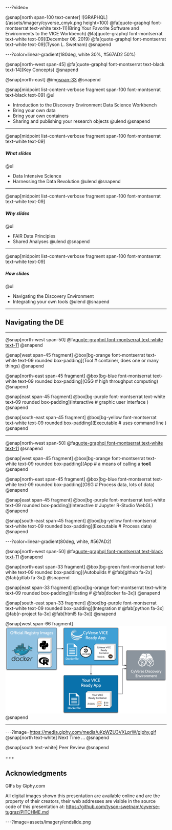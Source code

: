 ---?video=

@snap[north span-100 text-center]
![GRAPHQL](/assets/imagery/cyverse_cmyk.png height=100)
@fa[quote-graphql font-montserrat text-white text-11](Bring Your Favorite Software and Environments to the VICE Workbench) 
@fa[quote-graphql font-montserrat text-white text-09](December 06, 2019)
@fa[quote-graphql font-montserrat text-white text-09](Tyson L. Swetnam) 
@snapend 

---?color=linear-gradient(180deg, white 30%, #567AD2 50%)

@snap[north-west span-45]
@fa[quote-graphql font-montserrat text-black text-14](Key Concepts)
@snapend

@snap[north-east]
@img[span-33](/assets/imagery/51755745.png)
@snapend

@snap[midpoint list-content-verbose fragment span-100 font-montserrat text-black text-09]
@ul
- Introduction to the Discovery Environment Data Science Workbench
- Bring your own data
- Bring your own containers
- Sharing and publishing your research objects
@ulend
@snapend

--- 

@snap[midpoint list-content-verbose fragment span-100 font-montserrat text-white text-09]

##### What slides

@ul
- Data Intensive Science
- Harnessing the Data Revolution
@ulend
@snapend

---

@snap[midpoint list-content-verbose fragment span-100 font-montserrat text-white text-09]

##### Why slides

@ul
- FAIR Data Principles
- Shared Analyses
@ulend
@snapend

---

@snap[midpoint list-content-verbose fragment span-100 font-montserrat text-white text-09]

##### How slides

@ul
- Navigating the Discovery Environment
- Integrating your own tools
@ulend
@snapend

---

## Navigating the DE

---

@snap[north-west span-50]
@fa[quote-graphql font-montserrat text-white text-11](Terminology)
@snapend

@snap[west span-45 fragment]
@box[bg-orange font-montserrat text-white text-09 rounded box-padding](Tool # container, does one or many things)
@snapend

@snap[north-east span-45 fragment]
@box[bg-blue font-montserrat text-white text-09 rounded box-padding](OSG # high throughput computing)
@snapend

@snap[east span-45 fragment]
@box[bg-purple font-montserrat text-white text-09 rounded box-padding](Interactive # graphic user interface )
@snapend

@snap[south-east span-45 fragment]
@box[bg-yellow font-montserrat text-white text-09 rounded box-padding](Executable  # uses command line )
@snapend

---

@snap[north-west span-50]
@fa[quote-graphql font-montserrat text-white text-11](Terminology)
@snapend

@snap[west span-45 fragment]
@box[bg-orange font-montserrat text-white text-09 rounded box-padding](App # a means of calling a **tool**)
@snapend

@snap[north-east span-45 fragment]
@box[bg-blue font-montserrat text-white text-09 rounded box-padding](OSG  # Process data, lots of data)
@snapend

@snap[east span-45 fragment]
@box[bg-purple font-montserrat text-white text-09 rounded box-padding](Interactive # Jupyter R-Studio WebGL)
@snapend

@snap[south-east span-45 fragment]
@box[bg-yellow font-montserrat text-white text-09 rounded box-padding](Executable  # Process data)
@snapend

---?color=linear-gradient(80deg, white, #567AD2)

@snap[north-west span-50]
@fa[quote-graphql font-montserrat text-black text-11](Build)
@snapend 

@snap[north-east span-33 fragment]
@box[bg-green font-montserrat text-white text-09 rounded box-padding](Autobuilds #  @fab[github fa-2x] @fab[gitlab fa-3x])
@snapend

@snap[east span-33 fragment]
@box[bg-orange font-montserrat text-white text-09 rounded box-padding](Hosting # @fab[docker fa-3x])
@snapend

@snap[south-east span-33 fragment]
@box[bg-purple font-montserrat text-white text-09 rounded box-padding](Integration # @fab[python fa-3x] @fab[r-project fa-3x] @fab[html5 fa-3x])
@snapend

@snap[west span-66 fragment]
![GRAPHQL](/assets/imagery/vice_docker_workflow.png)
@snapend

---


---?image=https://media.giphy.com/media/uKpWZU3VXLprW/giphy.gif
@snap[north text-white]
Next Time ...
@snapend

@snap[south text-white]
Peer Review
@snapend

+++

## Acknowledgments

GIFs by Giphy.com

All digital images shown this presentation are available online and are the property of their creators, their web addresses are visible in the source code of this presentation at: https://github.com/tyson-swetnam/cyverse-tugraz/PITCHME.md 

---?image=assets/imagery/endslide.png
